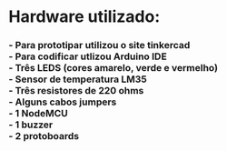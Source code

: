 # Hardware utilizado:
<h3>
- Para prototipar utilizou o site tinkercad
<br>
- Para codificar utlizou Arduino IDE
<br>
- Três LEDS (cores amarelo, verde e vermelho)
<br>
- Sensor de temperatura LM35
<br>
- Três resistores de 220 ohms
<br>
- Alguns cabos jumpers
<br>
- 1 NodeMCU 
<br>
- 1 buzzer
<br>
- 2 protoboards</h3>
